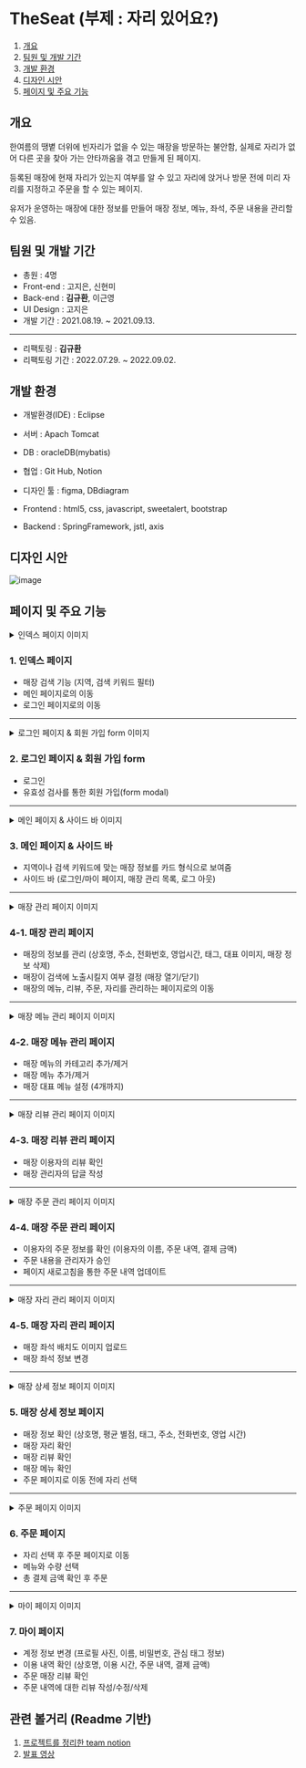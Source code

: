 # TheSeat (부제 : 자리 있어요?)
1. [개요](#개요)
2. [팀원 및 개발 기간](#팀원-및-개발-기간)
3. [개발 환경](#개발-환경)
4. [디자인 시안](#디자인-시안)
5. [페이지 및 주요 기능](#페이지-및-주요-기능)

## 개요
한여름의 땡볕 더위에 빈자리가 없을 수 있는 매장을 방문하는 불안함, 실제로 자리가 없어 다른 곳을 찾아 가는 안타까움을 겪고 만들게 된 페이지.

등록된 매장에 현재 자리가 있는지 여부를 알 수 있고 자리에 앉거나 방문 전에 미리 자리를 지정하고 주문을 할 수 있는 페이지.

유저가 운영하는 매장에 대한 정보를 만들어 매장 정보, 메뉴, 좌석, 주문 내용을 관리할 수 있음.

## 팀원 및 개발 기간
- 총원 : 4명
- Front-end : 고지은, 신현미
- Back-end : **김규환**, 이근영
- UI Design : 고지은
- 개발 기간 : 2021.08.19. ~ 2021.09.13.
---
- 리팩토링 : **김규환**
- 리팩토링 기간 : 2022.07.29. ~ 2022.09.02.

## 개발 환경
- 개발환경(IDE) : Eclipse

- 서버 : Apach Tomcat

- DB : oracleDB(mybatis)

- 협업 : Git Hub, Notion

- 디자인 툴 : figma, DBdiagram

- Frontend : html5, css, javascript, sweetalert, bootstrap

- Backend : SpringFramework, jstl, axis

## 디자인 시안
![image](https://user-images.githubusercontent.com/83267231/188367437-35155626-b30b-40cf-8750-a5a4a4f11626.png)

## 페이지 및 주요 기능
<details>
  <summary>인덱스 페이지 이미지</summary>
  <div markdown="1"> 
  
  ![image](https://user-images.githubusercontent.com/83267231/188368454-9d4ad5ed-2bc0-4cbd-83fe-09c581ceb5d5.png)
  
  </div>
</details>

### 1. 인덱스 페이지
- 매장 검색 기능 (지역, 검색 키워드 필터)
- 메인 페이지로의 이동
- 로그인 페이지로의 이동

---
<details>
  <summary>로그인 페이지 & 회원 가입 form 이미지</summary>
  <div markdown="1"> 
  
  ![image](https://user-images.githubusercontent.com/83267231/188370856-38c89067-a569-41e9-b6bc-f854f4b4a9b8.png)
  ![image](https://user-images.githubusercontent.com/83267231/188370914-72593ee4-c37d-4fee-978c-b06e689f6605.png)
  ![image](https://user-images.githubusercontent.com/83267231/188370991-3bcc83f0-a9e1-40ba-aa8d-1f8254dcaa18.png)
  
  </div>
</details>

### 2. 로그인 페이지 & 회원 가입 form
- 로그인
- 유효성 검사를 통한 회원 가입(form modal)

---
<details>
  <summary>메인 페이지 & 사이드 바 이미지</summary>
  <div markdown="1"> 
  
  ![image](https://user-images.githubusercontent.com/83267231/188372406-77503302-eb63-4a73-94c7-169acfabcbec.png)
  ![image](https://user-images.githubusercontent.com/83267231/188372882-e3640a0b-1ba4-4934-9c14-412ef1315581.png)
  
  </div>
</details>

### 3. 메인 페이지 & 사이드 바
- 지역이나 검색 키워드에 맞는 매장 정보를 카드 형식으로 보여줌
- 사이드 바 (로그인/마이 페이지, 매장 관리 목록, 로그 아웃)

---
<details>
  <summary>매장 관리 페이지 이미지</summary>
  <div markdown="1"> 
  
  ![image](https://user-images.githubusercontent.com/83267231/188373882-6283d425-5efb-499c-a1d6-ac62cb2ffbfb.png)
  
  </div>
</details>

### 4-1. 매장 관리 페이지
- 매장의 정보를 관리 (상호명, 주소, 전화번호, 영업시간, 태그, 대표 이미지, 매장 정보 삭제)
- 매장이 검색에 노출시킬지 여부 결정 (매장 열기/닫기)
- 매장의 메뉴, 리뷰, 주문, 자리를 관리하는 페이지로의 이동

---
<details>
  <summary>매장 메뉴 관리 페이지 이미지</summary>
  <div markdown="1"> 
  
  ![image](https://user-images.githubusercontent.com/83267231/188377037-41ea3ae3-5531-48fd-b082-1f361f44bd98.png)
  ![image](https://user-images.githubusercontent.com/83267231/188377334-d5428113-00ab-42da-9244-3567b948d6ee.png)
  ![image](https://user-images.githubusercontent.com/83267231/188377519-0c963f64-0edc-49c1-9b3c-2a4582d7f16d.png)
  
  </div>
</details>

### 4-2. 매장 메뉴 관리 페이지
- 매장 메뉴의 카테고리 추가/제거
- 매장 메뉴 추가/제거
- 매장 대표 메뉴 설정 (4개까지)

---
<details>
  <summary>매장 리뷰 관리 페이지 이미지</summary>
  <div markdown="1"> 
  
  ![image](https://user-images.githubusercontent.com/83267231/188378886-afe3e838-455e-4cb2-bb65-464ac00ca1ee.png)
  
  </div>
</details>

### 4-3. 매장 리뷰 관리 페이지
- 매장 이용자의 리뷰 확인
- 매장 관리자의 답글 작성

---
<details>
  <summary>매장 주문 관리 페이지 이미지</summary>
  <div markdown="1"> 
  
  ![image](https://user-images.githubusercontent.com/83267231/188379812-1460bd27-7933-4983-81b8-5f6249b6d6a3.png)
  
  </div>
</details>

### 4-4. 매장 주문 관리 페이지
- 이용자의 주문 정보를 확인 (이용자의 이름, 주문 내역, 결제 금액)
- 주문 내용을 관리자가 승인
- 페이지 새로고침을 통한 주문 내역 업데이트

---
<details>
  <summary>매장 자리 관리 페이지 이미지</summary>
  <div markdown="1"> 
  
  ![image](https://user-images.githubusercontent.com/83267231/188380933-4d3e99f0-91b3-4a6c-98e0-30809faa4189.png)
  
  </div>
</details>

### 4-5. 매장 자리 관리 페이지
- 매장 좌석 배치도 이미지 업로드
- 매장 좌석 정보 변경

---
<details>
  <summary>매장 상세 정보 페이지 이미지</summary>
  <div markdown="1"> 
  
  ![image](https://user-images.githubusercontent.com/83267231/188382220-9a887bd3-9027-48e7-a39c-0259d6eb2105.png)
  ![image](https://user-images.githubusercontent.com/83267231/188382279-d1899dcf-d972-4aee-86d5-eccb62ff285c.png)
  ![image](https://user-images.githubusercontent.com/83267231/188382944-b805a2b3-757f-46dc-97fb-ca28db27517b.png)
  
  </div>
</details>

### 5. 매장 상세 정보 페이지
- 매장 정보 확인 (상호명, 평균 별점, 태그, 주소, 전화번호, 영업 시간)
- 매장 자리 확인
- 매장 리뷰 확인
- 매장 메뉴 확인
- 주문 페이지로 이동 전에 자리 선택

---
<details>
  <summary>주문 페이지 이미지</summary>
  <div markdown="1"> 
  
  ![image](https://user-images.githubusercontent.com/83267231/188382983-8c35adca-d75d-42ef-ad0d-0c79895270f8.png)
  
  </div>
</details>

### 6. 주문 페이지
- 자리 선택 후 주문 페이지로 이동
- 메뉴와 수량 선택
- 총 결제 금액 확인 후 주문

---
<details>
  <summary>마이 페이지 이미지</summary>
  <div markdown="1"> 
  
  ![image](https://user-images.githubusercontent.com/83267231/188381384-a229fa00-7d18-40c0-914a-c58161363f47.png)
  ![image](https://user-images.githubusercontent.com/83267231/188383573-db70057b-1747-4116-b47d-2d39f636bf3b.png)
  
  </div>
</details>

### 7. 마이 페이지
- 계정 정보 변경 (프로필 사진, 이름, 비밀번호, 관심 태그 정보)
- 이용 내역 확인 (상호명, 이용 시간, 주문 내역, 결제 금액)
- 주문 매장 리뷰 확인
- 주문 내역에 대한 리뷰 작성/수정/삭제

## 관련 볼거리 (Readme 기반)
1. [프로젝트를 정리한 team notion](https://www.notion.so/The-Seat-abd4658d30f7479d90483f2b135f5ec3)
2. [발표 영상](https://www.youtube.com/watch?v=WDNLef7isgw)
